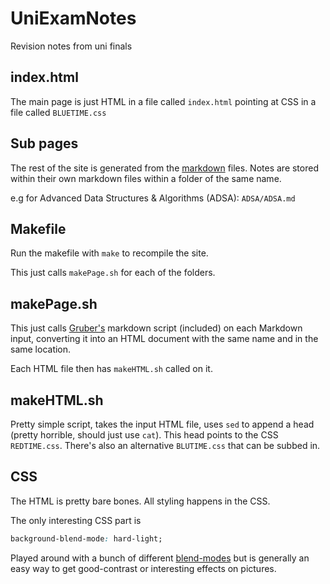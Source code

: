 # UniExamNotes
Revision notes from uni finals


## index.html

The main page is just HTML in a file called `index.html` pointing at CSS in a file called `BLUETIME.css`

## Sub pages
The rest of the site is generated from the [markdown](https://daringfireball.net/projects/markdown/syntax) files. 
Notes are stored within their own markdown files within a folder of the same name. 

e.g for Advanced Data Structures & Algorithms (ADSA): `ADSA/ADSA.md`

## Makefile
Run the makefile with `make` to recompile the site. 

This just calls `makePage.sh` for each of the folders.


## makePage.sh  
This just calls [Gruber's](https://daringfireball.net/projects/markdown/) markdown script (included) on each Markdown input, converting it into an HTML document with the same name and in the same location.  

Each HTML file then has `makeHTML.sh` called on it. 



## makeHTML.sh

Pretty simple script, takes the input HTML file, uses `sed` to append a head (pretty horrible, should just use `cat`). 
This head points to the CSS `REDTIME.css`. There's also an alternative `BLUTIME.css` that can be subbed in.

## CSS
The HTML is pretty bare bones. All styling happens in the CSS.

The only interesting CSS part is     

```CSS
background-blend-mode: hard-light;
```

Played around with a bunch of different [blend-modes](https://developer.mozilla.org/en-US/docs/Web/CSS/background-blend-mode) but is generally an easy way to get good-contrast or interesting effects on pictures. 






